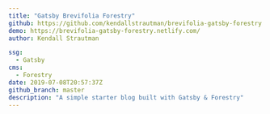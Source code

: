 ```yaml
---
title: "Gatsby Brevifolia Forestry"
github: https://github.com/kendallstrautman/brevifolia-gatsby-forestry
demo: https://brevifolia-gatsby-forestry.netlify.com/
author: Kendall Strautman

ssg:
  - Gatsby
cms:
  - Forestry
date: 2019-07-08T20:57:37Z
github_branch: master
description: "A simple starter blog built with Gatsby & Forestry"
---
```

